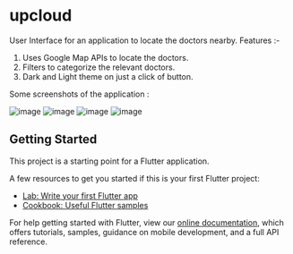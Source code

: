 # upcloud

User Interface for an application to locate the doctors nearby. 
Features :-
1. Uses Google Map APIs to locate the doctors.
2. Filters to categorize the relevant doctors.
3. Dark and Light theme on just a click of button.

Some screenshots of the application :


![image](https://user-images.githubusercontent.com/43970492/133974985-a3ebec5e-982b-41a9-ac8f-abed41fd0fb6.png)
![image](https://user-images.githubusercontent.com/43970492/133975053-d2d1e15c-e1d2-47e5-ba18-721c350b2ca9.png)
![image](https://user-images.githubusercontent.com/43970492/133975084-09677d15-a27b-4df0-ad28-99d3c85e2fbd.png)
![image](https://user-images.githubusercontent.com/43970492/133975113-81e21e61-336b-481b-bf8e-737503a2c54a.png)

## Getting Started

This project is a starting point for a Flutter application.

A few resources to get you started if this is your first Flutter project:

- [Lab: Write your first Flutter app](https://flutter.dev/docs/get-started/codelab)
- [Cookbook: Useful Flutter samples](https://flutter.dev/docs/cookbook)

For help getting started with Flutter, view our
[online documentation](https://flutter.dev/docs), which offers tutorials,
samples, guidance on mobile development, and a full API reference.
